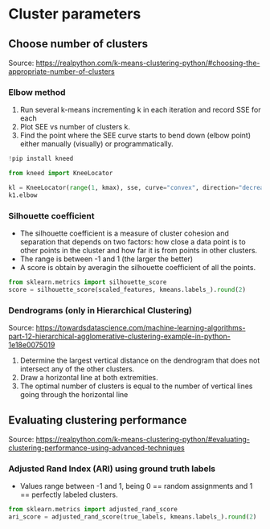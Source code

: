 # Cluster parameters

## Choose number of clusters

Source: https://realpython.com/k-means-clustering-python/#choosing-the-appropriate-number-of-clusters

### Elbow method
1. Run several k-means incrementing k in each iteration and record SSE for each
2. Plot SEE vs number of clusters k.
3. Find the point where the SEE curve starts to bend down (elbow point) either manually (visually) or programmatically.

```python
!pip install kneed

from kneed import KneeLocator

kl = KneeLocator(range(1, kmax), sse, curve="convex", direction="decreasing")
k1.elbow
```

### Silhouette coefficient
- The silhouette coefficient is a measure of cluster cohesion and separation that depends on two factors: how close a data point is to other points in the cluster and how far it is from points in other clusters.
- The range is between -1 and 1 (the larger the better)
- A score is obtain by averagin the silhouette coefficient of all the points.

```python
from sklearn.metrics import silhouette_score
score = silhouette_score(scaled_features, kmeans.labels_).round(2)
```

### Dendrograms (only in Hierarchical Clustering)
Source: https://towardsdatascience.com/machine-learning-algorithms-part-12-hierarchical-agglomerative-clustering-example-in-python-1e18e0075019

1. Determine the largest vertical distance on the dendrogram that does not intersect any of the other clusters.
2. Draw a horizontal line at both extremities.
3. The optimal number of clusters is equal to the number of vertical lines going through the horizontal line


## Evaluating clustering performance
Source: https://realpython.com/k-means-clustering-python/#evaluating-clustering-performance-using-advanced-techniques

### Adjusted Rand Index (ARI) using ground truth labels

- Values range between -1 and 1, being 0 == random assignments and 1 == perfectly labeled clusters.

```python
from sklearn.metrics import adjusted_rand_score
ari_score = adjusted_rand_score(true_labels, kmeans.labels_).round(2)
```
